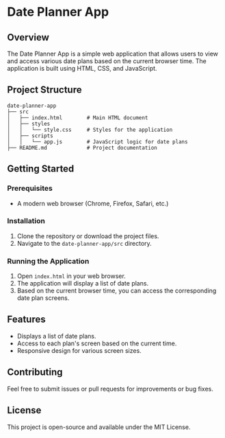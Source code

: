 # Date Planner App

## Overview
The Date Planner App is a simple web application that allows users to view and access various date plans based on the current browser time. The application is built using HTML, CSS, and JavaScript.

## Project Structure
```
date-planner-app
├── src
│   ├── index.html        # Main HTML document
│   ├── styles
│   │   └── style.css     # Styles for the application
│   ├── scripts
│   │   └── app.js        # JavaScript logic for date plans
├── README.md             # Project documentation
```

## Getting Started

### Prerequisites
- A modern web browser (Chrome, Firefox, Safari, etc.)

### Installation
1. Clone the repository or download the project files.
2. Navigate to the `date-planner-app/src` directory.

### Running the Application
1. Open `index.html` in your web browser.
2. The application will display a list of date plans.
3. Based on the current browser time, you can access the corresponding date plan screens.

## Features
- Displays a list of date plans.
- Access to each plan's screen based on the current time.
- Responsive design for various screen sizes.

## Contributing
Feel free to submit issues or pull requests for improvements or bug fixes.

## License
This project is open-source and available under the MIT License.